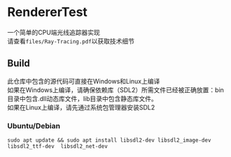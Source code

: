 # RendererTest
一个简单的CPU端光线追踪器实现  
请查看`files/Ray-Tracing.pdf`以获取技术细节

## Build
此仓库中包含的源代码可直接在Windows和Linux上编译  
如果在Windows上编译，请确保依赖库（SDL2）所需文件已经被正确放置：bin目录中包含.dll动态库文件，lib目录中包含静态库文件。  
如果在Linux上编译，请先通过系统包管理器安装SDL2  
### Ubuntu/Debian
`sudo apt update && sudo apt install libsdl2-dev libsdl2_image-dev libsdl2_ttf-dev  libsdl2_net-dev `
